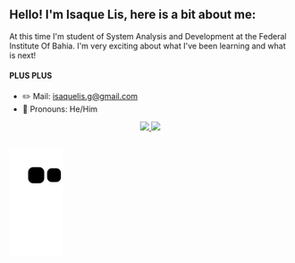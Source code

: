 ## Hello! I'm Isaque Lis, here is a bit about me:

At this time I'm student of System Analysis and Development at the Federal Institute Of Bahia.
I'm very exciting about what I've been learning and what is next!

#### PLUS PLUS

- ✏️ Mail: isaquelis.g@gmail.com
- 👾 Pronouns: He/Him

<div align="center">
  <a href="https://github.com/isaQllis">
  <img width="48%" src="https://github-readme-stats.vercel.app/api?username=isaQllis&show_icons=true&theme=dracula&include_all_commits=true&count_private=true"/>
  <img width="48%" src="https://github-readme-stats.vercel.app/api/top-langs/?username=isaQllis&layout=compact&langs_count=7&theme=dracula"/>
</div>

##

<div>
  
  ![Snake animation](https://github.com/rafaballerini/rafaballerini/blob/output/github-contribution-grid-snake.svg)
 
</div>

